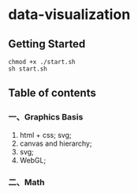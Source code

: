 # data-visualization

## Getting Started
```
chmod +x ./start.sh
sh start.sh
```
## Table of contents
### 一、Graphics Basis
1. html + css; svg;
2. canvas and hierarchy;
3. svg;
4. WebGL;

### 二、Math